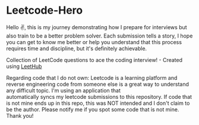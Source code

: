 # Leetcode-Hero

Hello ✌, this is my journey demonstrating how I prepare for interviews but also train to be a better problem solver. Each submission tells a story, I hope you can get to know me better or help you understand that this process requires time and discipline, but it's definitely achievable.

Collection of LeetCode questions to ace the coding interview! - Created using [LeetHub](https://github.com/QasimWani/LeetHub)

Regarding code that I do not own:
  Leetcode is a learning platform and reverse engineering code from someone else is a great way to understand any difficult topic. I'm using an application that  
  automatically syncs my leetcode submissions to this repository. If code that is not mine ends up in this repo, this was NOT intended and I don't claim to be the 
  author. 
  Please notify me if you spot some code that is not mine. Thank you!
